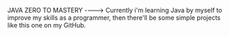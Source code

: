 JAVA ZERO TO MASTERY ----> 
Currently i'm learning Java by myself to improve my skills as a programmer, then there'll be some simple projects like this one on my GitHub.
